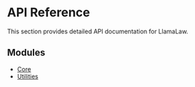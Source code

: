# API Reference

This section provides detailed API documentation for LlamaLaw.

## Modules

- [Core](core.md)
- [Utilities](utilities.md)
